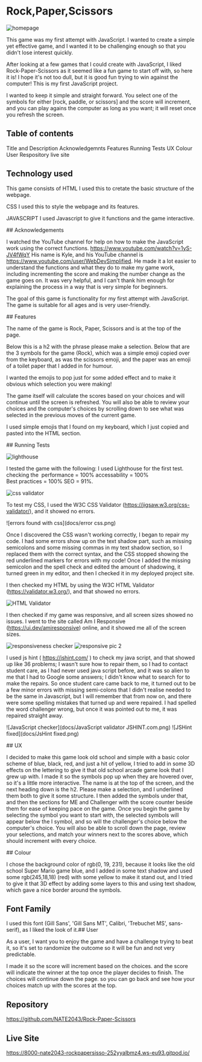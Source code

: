 # Rock,Paper,Scissors
![homepage](docs/homepage.png)

This game was my first attempt with JavaScript. I wanted to create a simple yet effective game, and I wanted it to be challenging enough so that you didn't lose interest quickly.


After looking at a few games that I could create with JavaScript, I liked Rock-Paper-Scissors as it seemed like a fun game to start off with, so here it is! I hope it's not too dull, but it is good fun trying to win against the computer!
This is my first JavaScript project.


I wanted to keep it simple and straight forward. You select one of the symbols for either [rock, paddle, or scissors] and the score will increment, and you can play agains the computer as long as you want; it will reset once you refresh the screen.


## Table of contents

Title and Description
Acknowledgemnts
Features
Running Tests
UX
Colour
User
Respository
live site
 

## Technology used
This game consists of
HTML
I used this to cretate the basic structure of the webpage.

CSS
I used this to style the webpage and its features.

JAVASCRIPT
I used Javascript to give it functions and the game interactive.


## Acknowledgements

I watched the YouTube channel for help on how to make the JavaScript work using the correct functions. https://www.youtube.com/watch?v=1yS-JV4fWqY His name is Kyle, and his YouTube channel is https://www.youtube.com/user/WebDevSimplified. He made it a lot easier to understand the functions and what they do to make my game work, including incrementing the score and making the number change as the game goes on. It was very helpful, and I can't thank him enough for explaining the process in a way that is very simple for beginners.

The goal of this game is functionality for my first attempt with JavaScript.
The game is suitable for all ages and is very user-friendly.

## Features


The name of the game is Rock, Paper, Scissors and is at the top of the page.

Below this is a h2 with the phrase please make a selection. Below that are the 3 symbols for the game (Rock), which was a simple emoji copied over from the keyboard, as was the scissors emoji, and the paper was an emoji of a toilet paper that I added in for humour.


I wanted the emojis to pop just for some added effect and to make it obvious which selection you were making!


The game itself will calculate the scores based on your choices and will continue until the screen is refreshed.
You will also be able to review your choices and the computer's choices by scrolling down to see what was selected in the previous moves of the current game.


I used simple emojis that I found on my keyboard, which I just copied and pasted into the HTML section.

## Running Tests

![lighthouse](docs/lighthouse.png)

I tested the game with the following:
I used Lighthouse for the first test.
checking the 
performance = 100%
accessability = 100%
Best practices = 100%
SEO = 91%.

![css validator](docs/css.png)

To test my CSS, I used the W3C CSS Validator (https://jigsaw.w3.org/css-validator/), and it showed no errors.

![errors found with css](docs/error css.png)

Once I discovered the CSS wasn't working correctly, I began to repair my code.
I had some errors show up on the text shadow part, such as missing semicolons and some missing commas in my text shadow section, so I replaced them with the correct syntax, and the CSS stopped showing the red underlined markers for errors with my code!
Once I added the missing semicolon and the spell check and edited the amount of shadowing, it turned green in my editor, and then I checked it in my deployed project site.



I then checked my HTML by using the W3C HTML Validator (https://validator.w3.org/), and that showed no errors.

![HTML Validator](docs/html.png)


I then checked if my game was responsive, and all screen sizes showed no issues.
I went to the site called Am I Responsive (https://ui.dev/amiresponsive) online, and it showed me all of the screen sizes.

![responsiveness checker](docs/responsive.png)
![responsive pic 2](docs/responsive2.png)


I used js hint ( https://jshint.com/ ) to check my java script, and that showed up like 36 problems; I wasn't sure how to repair them, so I had to contact student care, as I had never used java script before, and it was so alien to me that I had to Google some answers; I didn't know what to search for to make the repairs. So once student care came back to me, it turned out to be a few minor errors with missing semi-colons that I didn't realise needed to be the same in Javascript, but I will remember that from now on, and there were some spelling mistakes that turned up and were repaired. I had spelled the word challenger wrong, but once it was pointed out to me, it was repaired straight away.

![JavaScript checker](docs/JavaScript validator JSHINT.com.png)
![JSHint fixed](docs/JsHint fixed.png)

## UX


I decided to make this game look old school and simple with a basic color scheme of blue, black, red, and just a hit of yellow,
I tried to add in some 3D effects on the lettering to give it that old school arcade game look that I grew up with.
I made it so the symbols pop up when they are hovered over, so it's a little more interactive.
The name is at the top of the screen, and the next heading down is the h2. Please make a selection, and I underlined them both to give it some structure. I then added the symbols under that, and then the sections for ME and Challenger with the score counter beside them for ease of keeping pace on the game.
Once you begin the game by selecting the symbol you want to start with, the selected symbols will appear below the I symbol, and so will the challenger's choice below the computer's choice.
You will also be able to scroll down the page, review your selections, and match your winners next to the scores above, which should increment with every choice.

## Colour


I chose the background color of rgb(0, 19, 231),
because it looks like the old school Super Mario game blue, and I added in some text shadow and used some rgb(245,18,18) (red) with some yellow to make it stand out, and I tried to give it that 3D effect by adding some layers to this and using text shadow, which gave a nice border around the symbols.


## Font Family


I used this font (Gill Sans', 'Gill Sans MT', Calibri, 'Trebuchet MS', sans-serif),
as I liked the look of it.## User


As a user, I want you to enjoy the game and have a challenge trying to beat it, so it's set to randomize the outcome so it will be fun and not very predictable.


I made it so the score will increment based on the choices.
and the score will indicate the winner at the top once the player decides to finish. The choices will continue down the page.
so you can go back and see how your choices match up with the scores at the top.

[def]: docs/homepage.png 

## Repository 
https://github.com/NATE2043/Rock-Paper-Scissors

## Live Site
https://8000-nate2043-rockpapersisso-252yyalbmz4.ws-eu93.gitpod.io/